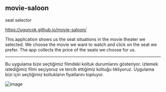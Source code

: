 ## movie-saloon ##
seat selector

https://ugurcok.github.io/movie-saloon/

This application shows us the seat situations in the movie theater we selected.
We choose the movie we want to watch and click on the seat we prefer.
The app collects the price of the seats we choose for us. 

***
Bu uygulama bize seçtiğimiz filmdeki koltuk durumlarını gösteriyor.
izlemek istediğimiz filmi seçiyoruz ve tercih ettiğimiz koltuğu tıklıyoruz.
Uygulama bizi için seçtiğimiz koltukların fiyatlarını topluyor.



![image](https://user-images.githubusercontent.com/72262726/166944603-74c9bca3-f85e-42c8-b748-57ca2d41b265.png)

